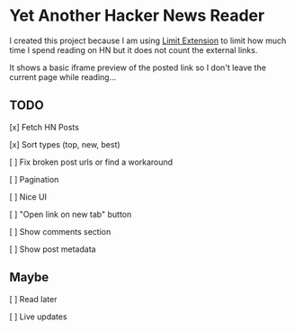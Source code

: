 # Yet Another Hacker News Reader

I created this project because I am using [Limit Extension](https://chrome.google.com/webstore/detail/limit-set-limits-for-dist/blcdfhbibkkjpfdddnmnmhfgjlicebba?hl=en) to limit how much time I spend reading on HN but it does not count the external links. 

It shows a basic iframe preview of the posted link so I don't leave the current page while reading...

## TODO

[x] Fetch HN Posts

[x] Sort types (top, new, best)

[ ] Fix broken post urls or find a workaround

[ ] Pagination

[ ] Nice UI

[ ] "Open link on new tab" button

[ ] Show comments section

[ ] Show post metadata


## Maybe

[ ] Read later

[ ] Live updates
